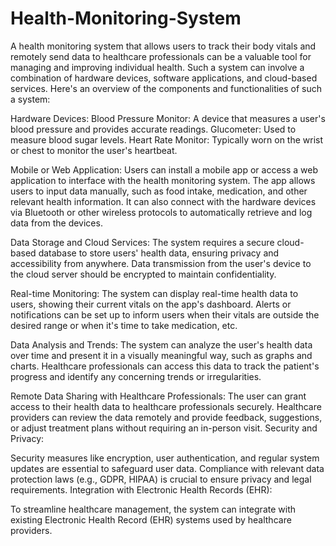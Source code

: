 # Health-Monitoring-System
A health monitoring system that allows users to track their body vitals and remotely send data to healthcare professionals can be a valuable tool for managing and improving individual health. Such a system can involve a combination of hardware devices, software applications, and cloud-based services. Here's an overview of the components and functionalities of such a system:

Hardware Devices:
Blood Pressure Monitor: A device that measures a user's blood pressure and provides accurate readings.
Glucometer: Used to measure blood sugar levels.
Heart Rate Monitor: Typically worn on the wrist or chest to monitor the user's heartbeat.

Mobile or Web Application:
Users can install a mobile app or access a web application to interface with the health monitoring system.
The app allows users to input data manually, such as food intake, medication, and other relevant health information.
It can also connect with the hardware devices via Bluetooth or other wireless protocols to automatically retrieve and log data from the devices.

Data Storage and Cloud Services:
The system requires a secure cloud-based database to store users' health data, ensuring privacy and accessibility from anywhere.
Data transmission from the user's device to the cloud server should be encrypted to maintain confidentiality.

Real-time Monitoring:
The system can display real-time health data to users, showing their current vitals on the app's dashboard.
Alerts or notifications can be set up to inform users when their vitals are outside the desired range or when it's time to take medication, etc.

Data Analysis and Trends:
The system can analyze the user's health data over time and present it in a visually meaningful way, such as graphs and charts.
Healthcare professionals can access this data to track the patient's progress and identify any concerning trends or irregularities.

Remote Data Sharing with Healthcare Professionals:
The user can grant access to their health data to healthcare professionals securely.
Healthcare providers can review the data remotely and provide feedback, suggestions, or adjust treatment plans without requiring an in-person visit.
Security and Privacy:

Security measures like encryption, user authentication, and regular system updates are essential to safeguard user data.
Compliance with relevant data protection laws (e.g., GDPR, HIPAA) is crucial to ensure privacy and legal requirements.
Integration with Electronic Health Records (EHR):

To streamline healthcare management, the system can integrate with existing Electronic Health Record (EHR) systems used by healthcare providers.
